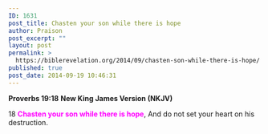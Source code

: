 ```yaml
---
ID: 1631
post_title: Chasten your son while there is hope
author: Praison
post_excerpt: ""
layout: post
permalink: >
  https://biblerevelation.org/2014/09/chasten-son-while-there-is-hope/
published: true
post_date: 2014-09-19 10:46:31
---
```

<strong>Proverbs 19:18</strong>
<strong> New King James Version (NKJV)</strong>

18 <span style="color: #ff00ff;"><strong>Chasten your son while there is hope</strong></span>,
And do not set your heart on his destruction.
